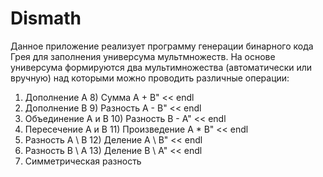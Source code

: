 # Dismath

Данное приложение реализует программу генерации бинарного кода Грея для заполнения универсума мультмножеств. На основе универсума формируются два мультимножества (автоматически или вручную) над которыми можно проводить различные операции: 
1) Дополнение А                              8) Сумма A + B" << endl
2) Дополнение В                              9) Разность А - В" << endl
3) Объединение A и B                         10) Разность B - A" << endl
4) Пересечение А и B                         11) Произведение A * B" << endl
5) Разность А \\ B                            12) Деление А \\ В" << endl
6) Разность В \\ А                            13) Деление В \\ А" << endl
7) Симметрическая разность
